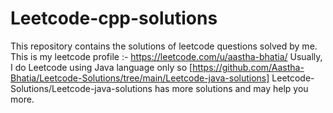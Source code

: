 # Leetcode-cpp-solutions
This repository contains the solutions of leetcode questions solved by me. 
This is my leetcode profile :- https://leetcode.com/u/aastha-bhatia/
Usually, I do Leetcode using Java language only so [https://github.com/Aastha-Bhatia/Leetcode-Solutions/tree/main/Leetcode-java-solutions] Leetcode-Solutions/Leetcode-java-solutions has more solutions and may help you more.

